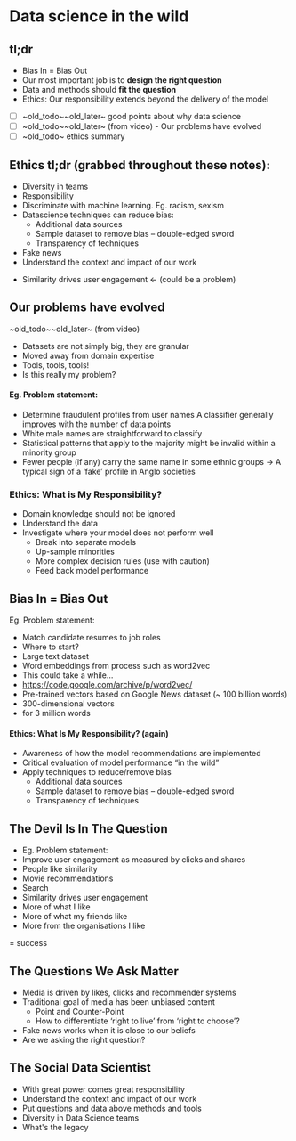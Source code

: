 # Data science in the wild

## tl;dr

- Bias In = Bias Out
- Our most important job is to **design the right question**
- Data and methods should **fit the question**
- Ethics: Our responsibility extends beyond the delivery of the model

- [ ] ~old_todo~~old_later~ good points about why data science
- [ ] ~old_todo~~old_later~ (from video) - Our problems have evolved
- [ ] ~old_todo~ ethics summary

## Ethics tl;dr (grabbed throughout these notes):
- Diversity in teams
- Responsibility
- Discriminate with machine learning. Eg. racism, sexism
- Datascience techniques can reduce bias:
  - Additional data sources
  - Sample dataset to remove bias – double-edged sword 
  - Transparency of techniques
- Fake news
- Understand the context and impact of our work
+ Similarity drives user engagement <- (could be a problem)

## Our problems have evolved
~old_todo~~old_later~ (from video)
- Datasets are not simply big, they are granular 
- Moved away from domain expertise
- Tools, tools, tools!
- Is this really my problem?

#### Eg. Problem statement:
- Determine fraudulent profiles from user names
A classifier generally improves with the number of data points
- White male names are straightforward to classify
- Statistical patterns that apply to the majority might be invalid within a minority group
- Fewer people (if any) carry the same name in some ethnic groups
  -> A typical sign of a ‘fake’ profile in Anglo societies
  
### Ethics: What is My Responsibility?
- Domain knowledge should not be ignored
- Understand the data
- Investigate where your model does not perform well
  - Break into separate models
  - Up-sample minorities
  - More complex decision rules (use with caution)
  - Feed back model performance

## Bias In = Bias Out

Eg. Problem statement:
 - Match candidate resumes to job roles
- Where to start?
 - Large text dataset
 - Word embeddings from process such as word2vec
- This could take a while...
 - https://code.google.com/archive/p/word2vec/
 - Pre-trained vectors based on Google News dataset (~ 100 billion words) 
  - 300-dimensional vectors 
  - for 3 million words

#### Ethics: What Is My Responsibility? (again)
- Awareness of how the model recommendations are implemented
- Critical evaluation of model performance “in the wild”
- Apply techniques to reduce/remove bias
  - Additional data sources
  - Sample dataset to remove bias – double-edged sword 
  - Transparency of techniques

## The Devil Is In The Question
- Eg. Problem statement:
 -  Improve user engagement as measured by clicks and shares
- People like similarity
 -  Movie recommendations
 -  Search
- Similarity drives user engagement
 -  More of what I like
 -  More of what my friends like
 -  More from the organisations I like

= success

## The Questions We Ask Matter
- Media is driven by likes, clicks and recommender systems
- Traditional goal of media has been unbiased content
  - Point and Counter-Point
  - How to differentiate ‘right to live’ from ‘right to choose’?
- Fake news works when it is close to our beliefs 
- Are we asking the right question?

## The Social Data Scientist

- With great power comes great responsibility
- Understand the context and impact of our work 
- Put questions and data above methods and tools
- Diversity in Data Science teams
- What's the legacy